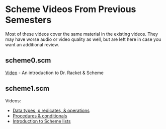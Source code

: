 # Scheme Videos From Previous Semesters

Most of these videos cover the same material in the existing videos.  They may have worse audio or video quality as well, but are left here in case you want an additional review.

## scheme0.scm

[Video](https://youtu.be/aPsIUv0rP7o) - An introduction to Dr. Racket & Scheme

## scheme1.scm

Videos:

- [Data types, p redicates, & operations](https://youtu.be/r64vat2ztf4)
- [Procedures & conditionals](https://youtu.be/Io1eNFxxtqg)
- [Introduction to Scheme lists](https://youtu.be/GXKfxQdTohk)
